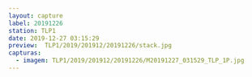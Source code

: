 ```yaml
---
layout: capture
label: 20191226
station: TLP1
date: 2019-12-27 03:15:29
preview:  TLP1/2019/201912/20191226/stack.jpg
capturas:
  - imagem: TLP1/2019/201912/20191226/M20191227_031529_TLP_1P.jpg
---
```

